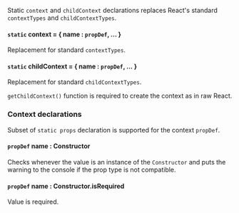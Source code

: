 Static `context` and `childContext` declarations replaces React's standard `contextTypes` and `childContextTypes`.

#### `static` context = { name : `propDef`, ... }

Replacement for standard `contextTypes`.

#### `static` childContext = { name : `propDef`, ... }

Replacement for standard `childContextTypes`.

`getChildContext()` function is required to create the context as in raw React.

### Context declarations

Subset of `static props` declaration is supported for the context `propDef`.

#### `propDef` name : Constructor

Checks whenever the value is an instance of the `Constructor` and puts the warning to the console if the prop type is not compatible.

#### `propDef` name : Constructor.isRequired

Value is required.